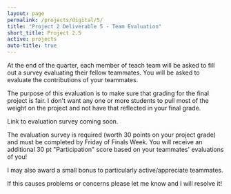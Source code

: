 ```yaml
---
layout: page
permalink: /projects/digital/5/
title: "Project 2 Deliverable 5 - Team Evaluation"
short_title: Project 2.5
active: projects
auto-title: true
---
```


At the end of the quarter, each member of teach team will be asked to fill out a survey evaluating their fellow teammates.
You will be asked to evaluate the contributions of your teammates.

The purpose of this evaluation is to make sure that grading for the final project is fair.
I don't want any one or more students to pull most of the weight on the project and not have that reflected in your final grade.

Link to evaluation survey coming soon.

The evaluation survey is required (worth 30 points on your project grade) and must be completed by Friday of Finals Week.
You will receive an additional 30 pt "Participation" score based on your teammates' evaluations of you!

I may also award a small bonus to particularly active/appreciate teammates.

If this causes problems or concerns please let me know and I will resolve it!
